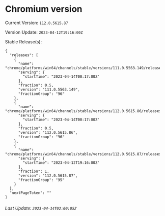 # Chromium version

Current Version: `112.0.5615.87`

Version Update: `2023-04-12T19:16:00Z`

Stable Release(s):
```
{
  "releases": [
    {
      "name": "chrome/platforms/win64/channels/stable/versions/111.0.5563.149/releases/1681431420",
      "serving": {
        "startTime": "2023-04-14T00:17:00Z"
      },
      "fraction": 0.5,
      "version": "111.0.5563.149",
      "fractionGroup": "96"
    },
    {
      "name": "chrome/platforms/win64/channels/stable/versions/112.0.5615.86/releases/1681431420",
      "serving": {
        "startTime": "2023-04-14T00:17:00Z"
      },
      "fraction": 0.5,
      "version": "112.0.5615.86",
      "fractionGroup": "96"
    },
    {
      "name": "chrome/platforms/win64/channels/stable/versions/112.0.5615.87/releases/1681326960",
      "serving": {
        "startTime": "2023-04-12T19:16:00Z"
      },
      "fraction": 1,
      "version": "112.0.5615.87",
      "fractionGroup": "95"
    }
  ],
  "nextPageToken": ""
}
```

###### Last Update: `2023-04-14T02:00:05Z`
        